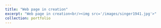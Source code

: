 ```yaml
---
title: "Web page in creation"
excerpt: "Web page in creation<br/><img src='/images/singer1941.jpg'>"
collection: portfolio
---
```

<!-- 
This is an item in your portfolio. It can be have images or nice text. If you name the file .md, it will be parsed as markdown. If you name the file .html, it will be parsed as HTML.  -->
